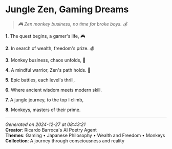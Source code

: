 # Jungle Zen, Gaming Dreams

> *🎮 Zen monkey business, no time for broke boys. 💰*

**1.** The quest begins, a gamer's life, 🎮


**2.** In search of wealth, freedom's prize. 💰


**3.** Monkey business, chaos unfolds, 🐒


**4.** A mindful warrior, Zen's path holds. 🍵


**5.** Epic battles, each level's thrill,


**6.** Where ancient wisdom meets modern skill.


**7.** A jungle journey, to the top I climb,


**8.** Monkeys, masters of their prime.



---

*Generated on 2024-12-27 at 08:43:21*  
**Creator**: Ricardo Barroca's AI Poetry Agent  
**Themes**: Gaming • Japanese Philosophy • Wealth and Freedom • Monkeys  
**Collection**: A journey through consciousness and reality